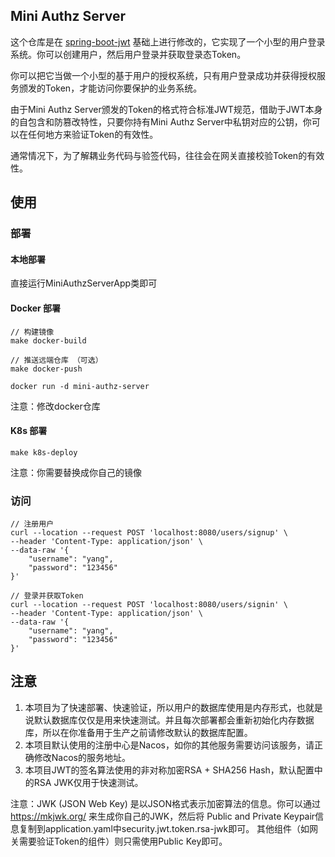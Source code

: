 ## Mini Authz Server
这个仓库是在 [spring-boot-jwt](https://github.com/murraco/spring-boot-jwt) 基础上进行修改的，它实现了一个小型的用户登录系统。你可以创建用户，然后用户登录并获取登录态Token。

你可以把它当做一个小型的基于用户的授权系统，只有用户登录成功并获得授权服务颁发的Token，才能访问你要保护的业务系统。

由于Mini Authz Server颁发的Token的格式符合标准JWT规范，借助于JWT本身的自包含和防篡改特性，只要你持有Mini Authz Server中私钥对应的公钥，你可以在任何地方来验证Token的有效性。

通常情况下，为了解耦业务代码与验签代码，往往会在网关直接校验Token的有效性。

## 使用
### 部署
#### 本地部署
直接运行MiniAuthzServerApp类即可

#### Docker 部署
```
// 构建镜像
make docker-build

// 推送远端仓库 （可选）
make docker-push

docker run -d mini-authz-server
```

注意：修改docker仓库

#### K8s 部署
```
make k8s-deploy
```
注意：你需要替换成你自己的镜像

### 访问

```
// 注册用户
curl --location --request POST 'localhost:8080/users/signup' \
--header 'Content-Type: application/json' \
--data-raw '{
    "username": "yang",
    "password": "123456"
}'

// 登录并获取Token
curl --location --request POST 'localhost:8080/users/signin' \
--header 'Content-Type: application/json' \
--data-raw '{
    "username": "yang",
    "password": "123456"
}'

```

## 注意
1. 本项目为了快速部署、快速验证，所以用户的数据库使用是内存形式，也就是说默认数据库仅仅是用来快速测试。并且每次部署都会重新初始化内存数据库，所以在你准备用于生产之前请修改默认的数据库配置。
2. 本项目默认使用的注册中心是Nacos，如你的其他服务需要访问该服务，请正确修改Nacos的服务地址。
3. 本项目JWT的签名算法使用的非对称加密RSA + SHA256 Hash，默认配置中的RSA JWK仅用于快速测试。

注意：JWK (JSON Web Key) 是以JSON格式表示加密算法的信息。你可以通过 https://mkjwk.org/ 来生成你自己的JWK，然后将 Public and Private Keypair信息复制到application.yaml中security.jwt.token.rsa-jwk即可。
其他组件（如网关需要验证Token的组件）则只需使用Public Key即可。